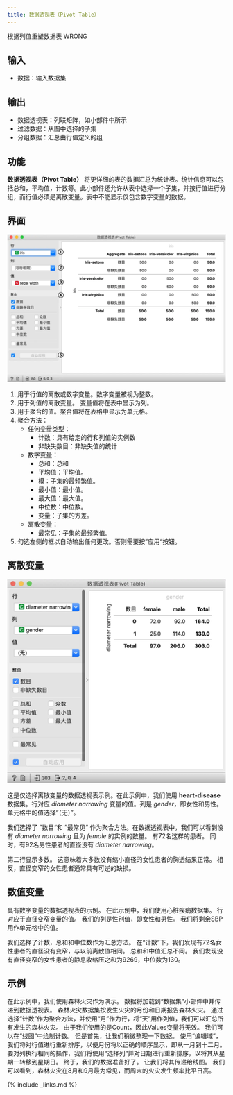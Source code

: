 ```yaml
---
title: 数据透视表（Pivot Table）
---
```

根据列值重塑数据表 WRONG



<!-- TODO: 可能有 bug -->

## 输入
- 数据：输入数据集

## 输出
- 数据透视表：列联矩阵，如小部件中所示
- 过滤数据：从图中选择的子集
- 分组数据：汇总由行值定义的组

## 功能
**数据透视表（Pivot Table）** 将更详细的表的数据汇总为统计表。统计信息可以包括总和，平均值，计数等。此小部件还允许从表中选择一个子集，并按行值进行分组，而行值必须是离散变量。表中不能显示仅包含数字变量的数据。

## 界面

![](/assets/images/data/Pivot-stamped.png.webp)

1. 用于行值的离散或数字变量。数字变量被视为整数。
2. 用于列值的离散变量。 变量值将在表中显示为列。
3. 用于聚合的值。聚合值将在表格中显示为单元格。
4. 聚合方法：
   - 任何变量类型：
     - 计数：具有给定的行和列值的实例数
     - 非缺失数目：非缺失值的统计
   - 数字变量：
     - 总和：总和
     - 平均值：平均值。
     - 模：子集的最频繁值。
     - 最小值：最小值。
     - 最大值：最大值。
     - 中位数：中位数。
     - 变量：子集的方差。
   - 离散变量：
     - 最常见：子集的最频繁值。
  5. 勾选左侧的框以自动输出任何更改。否则需要按”应用“按钮。


## 离散变量

![](/assets/images/data/Pivot-discrete.png.webp)

这是仅选择离散变量的数据透视表示例。在此示例中，我们使用 **heart-disease** 数据集。行对应 *diameter narrowing* 变量的值。列是 *gender*，即女性和男性。 单元格中的值选择“（无）”。

我们选择了 ”数目“和 ”最常见“ 作为聚合方法。在数据透视表中，我们可以看到没有 *diameter narrowing* 且为 *female* 的实例的数量。 有72名这样的患者。 同时，有92名男性患者的直径没有 *diameter narrowing*。

第二行显示多数。 这意味着大多数没有缩小直径的女性患者的胸透结果正常。 相反，直径变窄的女性患者通常具有可逆的缺损。

## 数值变量

具有数字变量的数据透视表的示例。 在此示例中，我们使用心脏疾病数据集。 行对应于直径变窄变量的值。 我们的列是性别值，即女性和男性。 我们将剩余SBP用作单元格中的值。

我们选择了计数，总和和中位数作为汇总方法。 在“计数”下，我们发现有72名女性患者的直径没有变窄，与以前离散值相同。 总和和中值汇总不同。 我们发现没有直径变窄的女性患者的静息收缩压之和为9269，中位数为130。

## 示例
在此示例中，我们使用森林火灾作为演示。 数据将加载到“数据集”小部件中并传递到数据透视表。 森林火灾数据集按发生火灾的月份和日期报告森林火灾。 通过选择“计数”作为聚合方法，并使用“月”作为行，将“天”用作列值，我们可以汇总所有发生的森林火灾。 由于我们使用的是Count，因此Values变量将无效。
我们可以在“线图”中绘制计数。 但是首先，让我们稍微整理一下数据。 使用“编辑域”，我们将对行值进行重新排序，以便月份将以正确的顺序显示，即从一月到十二月。 要对列执行相同的操作，我们将使用“选择列”并对日期进行重新排序，以将其从星期一转移到星期日。
终于，我们的数据准备好了。 让我们将其传递给线图。 我们可以看到，森林火灾在8月和9月最为常见，而周末的火灾发生频率比平日高。


{% include _links.md %}
